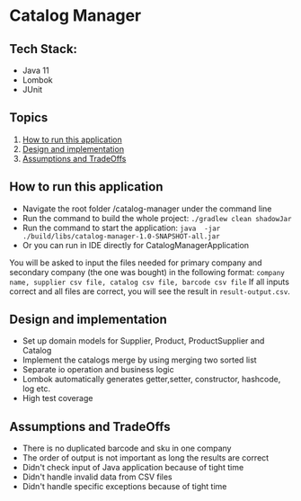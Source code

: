 # Catalog Manager
## Tech Stack:
* Java 11
* Lombok
* JUnit

## Topics
1. [How to run this application](#How-to-run-this-application)
2. [Design and implementation](#Design-and-implementation)
3. [Assumptions and TradeOffs](#Assumptions-and-tradeoffs)

## How to run this application

* Navigate the root folder /catalog-manager under the command line
* Run the command to build the whole project:
 `./gradlew clean shadowJar`
* Run the command to start the application: 
  `java  -jar ./build/libs/catalog-manager-1.0-SNAPSHOT-all.jar`
* Or you can run in IDE directly for CatalogManagerApplication

You will be asked to input the files needed for primary company and secondary company (the one was bought) in the following format:
`company name, supplier csv file, catalog csv file, barcode csv file`
If all inputs correct and all files are correct, you will see the result in `result-output.csv`.

## Design and implementation
* Set up domain models for Supplier, Product, ProductSupplier and Catalog
* Implement the catalogs merge by using merging two sorted list
* Separate io operation and business logic
* Lombok automatically generates getter,setter, constructor, hashcode, log etc.
* High test coverage

## Assumptions and TradeOffs
* There is no duplicated barcode and sku in one company
* The order of output is not important as long the results are correct
* Didn't check input of Java application because of tight time
* Didn't handle invalid data from CSV files
* Didn't handle specific exceptions because of tight time 
